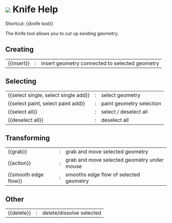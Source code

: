 # ![](knife-icon.png) Knife Help

Shortcut: {{knife tool}}

The Knife tool allows you to cut up existing geometry.

<!-- ![](help_polypen.png) -->

## Creating

|  |  |  |
| --- | --- | --- |
| {{insert}} | : | insert geometry connected to selected geometry |

## Selecting

|  |  |  |
| --- | --- | --- |
| {{select single, select single add}} | : | select geometry |
| {{select paint, select paint add}}   | : | paint geometry selection |
| {{select all}}                       | : | select / deselect all |
| {{deselect all}}                     | : | deselect all |


## Transforming

|  |  |  |
| --- | --- | --- |
| {{grab}}             | : | grab and move selected geometry |
| {{action}}           | : | grab and move selected geometry under mouse |
| {{smooth edge flow}} | : | smooths edge flow of selected geometry |

## Other

|  |  |  |
| --- | --- | --- |
| {{delete}} | : | delete/dissolve selected |

